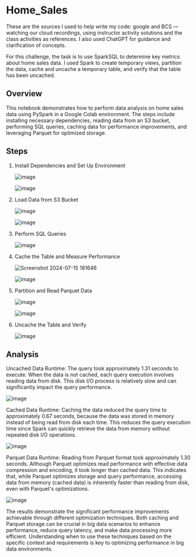 # Home_Sales

These are the sources I used to help write my code: google and BCS — watching our cloud recordings, using instructor activity solutions and the class activities as references. I also used ChatGPT for guidance and clarification of concepts.

For this challenge, the task is to use SparkSQL to determine key metrics about home sales data. I used Spark to create temporary views, partition the data, cache and uncache a temporary table, and verify that the table has been uncached.

## Overview

This notebook demonstrates how to perform data analysis on home sales data using PySpark in a Google Colab environment. The steps include installing necessary dependencies, reading data from an S3 bucket, performing SQL queries, caching data for performance improvements, and leveraging Parquet for optimized storage.

## Steps

1. Install Dependencies and Set Up Environment
   
    ![image](https://github.com/user-attachments/assets/eac04449-cdfb-4fff-a39e-be441b730c6f)

    ![image](https://github.com/user-attachments/assets/18bffb6e-be7c-467f-b8eb-7bff7fa06256)

2. Load Data from S3 Bucket

    ![image](https://github.com/user-attachments/assets/56e84141-51db-418d-aa49-e20ca982b0ad)

    ![image](https://github.com/user-attachments/assets/4373883a-53e3-4c28-8710-60f611ca173f)

3. Perform SQL Queries

    ![image](https://github.com/user-attachments/assets/9c10491a-0636-4528-82c8-67f99f1f712b)

4. Cache the Table and Measure Performance

    ![Screenshot 2024-07-15 181646](https://github.com/user-attachments/assets/97029245-f6fd-4b67-af13-82fe6c87539c)

    ![image](https://github.com/user-attachments/assets/e3042f71-c305-4ae5-96f5-4b7d2812d7aa)

5. Partition and Read Parquet Data

    ![image](https://github.com/user-attachments/assets/a84643b0-b496-47f7-92b7-737b1491dc67)

    ![image](https://github.com/user-attachments/assets/6ad247c1-c127-42fe-b05c-d68271ce0411)

6. Uncache the Table and Verify

    ![image](https://github.com/user-attachments/assets/57b64003-b08a-40bb-87ae-e05970469d8a)

## Analysis
Uncached Data Runtime: The query took approximately 1.31 seconds to execute. When the data is not cached, each query execution involves reading data from disk. This disk I/O process is relatively slow and can significantly impact the query performance.

   ![image](https://github.com/user-attachments/assets/07589c56-ab4b-4074-b96a-ecf337e0fd96)

Cached Data Runtime: Caching the data reduced the query time to approximately 0.67 seconds, because the data was stored in memory instead of being read from disk each time. This reduces the query execution time since Spark can quickly retrieve the data from memory without repeated disk I/O operations.

   ![image](https://github.com/user-attachments/assets/ad520cf9-adfc-4c38-a91d-1b2ca7e84ff0)

Parquet Data Runtime: Reading from Parquet format took approximately 1.30 seconds. Although Parquet optimizes read performance with effective data compression and encoding, it took longer than cached data. This indicates that, while Parquet optimizes storage and query performance, accessing data from memory (cached data) is inherently faster than reading from disk, even with Parquet's optimizations.

   ![image](https://github.com/user-attachments/assets/ddd293d5-55f5-42c9-8d4e-fce1d6769c05)

The results demonstrate the significant performance improvements achievable through different optimization techniques. Both caching and Parquet storage can be crucial in big data scenarios to enhance performance, reduce query latency, and make data processing more efficient. Understanding when to use these techniques based on the specific context and requirements is key to optimizing performance in big data environments.

 
